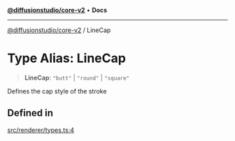 [**@diffusionstudio/core-v2**](../README.md) • **Docs**

***

[@diffusionstudio/core-v2](../globals.md) / LineCap

# Type Alias: LineCap

> **LineCap**: `"butt"` \| `"round"` \| `"square"`

Defines the cap style of the stroke

## Defined in

[src/renderer/types.ts:4](https://github.com/diffusionstudio/core-v2/blob/ce69ef92917fd6c7f2f6e872cf6c87954dee9b56/src/renderer/types.ts#L4)
